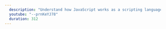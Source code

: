 ```yaml
---
  description: "Understand how JavaScript works as a scripting language on the browser runtime environment."
  youtube: "--prnKeYJ78"
  duration: 312
---
```


